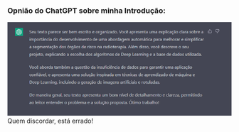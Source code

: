 ### Opnião do ChatGPT sobre minha Introdução:
<img src="https://github.com/mrslima/pibic/blob/main/docs/chatGPT.png">
Quem discordar, está errado!
